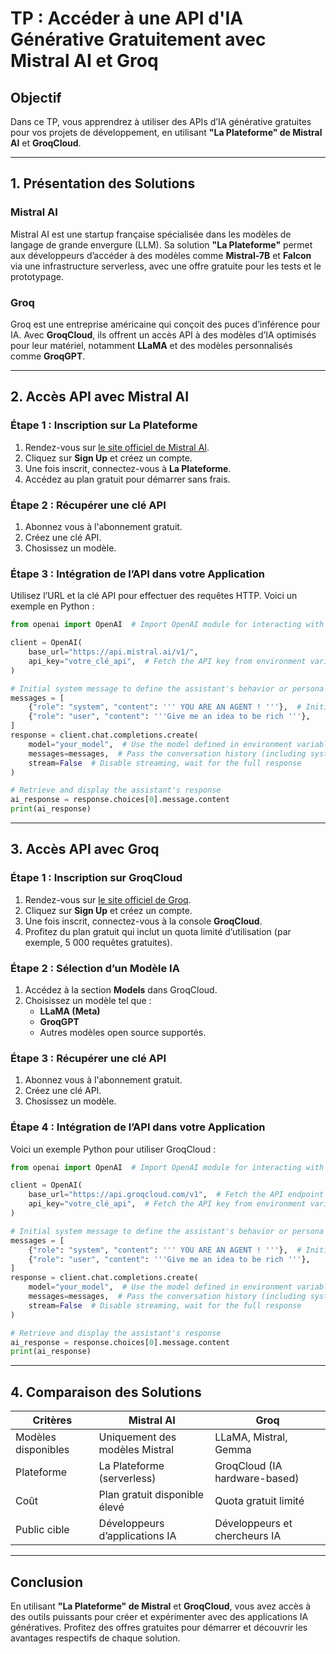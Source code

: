 # TP : Accéder à une API d'IA Générative Gratuitement avec Mistral AI et Groq

## **Objectif**
Dans ce TP, vous apprendrez à utiliser des APIs d’IA générative gratuites pour vos projets de développement, en utilisant **"La Plateforme" de Mistral AI** et **GroqCloud**.

---

## **1. Présentation des Solutions**

### **Mistral AI**
Mistral AI est une startup française spécialisée dans les modèles de langage de grande envergure (LLM). Sa solution **"La Plateforme"** permet aux développeurs d’accéder à des modèles comme **Mistral-7B** et **Falcon** via une infrastructure serverless, avec une offre gratuite pour les tests et le prototypage.

### **Groq**
Groq est une entreprise américaine qui conçoit des puces d’inférence pour IA. Avec **GroqCloud**, ils offrent un accès API à des modèles d’IA optimisés pour leur matériel, notamment **LLaMA** et des modèles personnalisés comme **GroqGPT**.

---

## **2. Accès API avec Mistral AI**

### **Étape 1 : Inscription sur La Plateforme**
1. Rendez-vous sur [le site officiel de Mistral AI](https://mistral.ai).
2. Cliquez sur **Sign Up** et créez un compte.
3. Une fois inscrit, connectez-vous à **La Plateforme**.
4. Accédez au plan gratuit pour démarrer sans frais.

### **Étape 2 : Récupérer une clé API**
1. Abonnez vous à l'abonnement gratuit.
2. Créez une clé API.
3. Chosissez un modèle.

### **Étape 3 : Intégration de l’API dans votre Application**
Utilisez l’URL et la clé API pour effectuer des requêtes HTTP. Voici un exemple en Python :

```python
from openai import OpenAI  # Import OpenAI module for interacting with the OpenAI API

client = OpenAI(
    base_url="https://api.mistral.ai/v1/",  
    api_key="votre_clé_api",  # Fetch the API key from environment variables
)

# Initial system message to define the assistant's behavior or persona
messages = [
    {"role": "system", "content": ''' YOU ARE AN AGENT ! '''},  # Initial instruction for the AI system
    {"role": "user", "content": '''Give me an idea to be rich '''}, 
]
response = client.chat.completions.create(
    model="your_model",  # Use the model defined in environment variables
    messages=messages,  # Pass the conversation history (including system and user messages)
    stream=False  # Disable streaming, wait for the full response
)

# Retrieve and display the assistant's response
ai_response = response.choices[0].message.content
print(ai_response)
```

---

## **3. Accès API avec Groq**

### **Étape 1 : Inscription sur GroqCloud**
1. Rendez-vous sur [le site officiel de Groq](https://groq.com).
2. Cliquez sur **Sign Up** et créez un compte.
3. Une fois inscrit, connectez-vous à la console **GroqCloud**.
4. Profitez du plan gratuit qui inclut un quota limité d’utilisation (par exemple, 5 000 requêtes gratuites).

### **Étape 2 : Sélection d’un Modèle IA**
1. Accédez à la section **Models** dans GroqCloud.
2. Choisissez un modèle tel que :
   - **LLaMA (Meta)**
   - **GroqGPT**
   - Autres modèles open source supportés.

### **Étape 3 : Récupérer une clé API**
1. Abonnez vous à l'abonnement gratuit.
2. Créez une clé API.
3. Chosissez un modèle.

### **Étape 4 : Intégration de l’API dans votre Application**
Voici un exemple Python pour utiliser GroqCloud :

```python
from openai import OpenAI  # Import OpenAI module for interacting with the OpenAI API

client = OpenAI(
    base_url="https://api.groqcloud.com/v1",  # Fetch the API endpoint from environment variables
    api_key="votre_clé_api",  # Fetch the API key from environment variables
)

# Initial system message to define the assistant's behavior or persona
messages = [
    {"role": "system", "content": ''' YOU ARE AN AGENT ! '''},  # Initial instruction for the AI system
    {"role": "user", "content": '''Give me an idea to be rich '''}, 
]
response = client.chat.completions.create(
    model="your_model",  # Use the model defined in environment variables
    messages=messages,  # Pass the conversation history (including system and user messages)
    stream=False  # Disable streaming, wait for the full response
)

# Retrieve and display the assistant's response
ai_response = response.choices[0].message.content
print(ai_response)
```

---

## **4. Comparaison des Solutions**

| **Critères**        | **Mistral AI**                     | **Groq**                           |
|---------------------|------------------------------------|------------------------------------|
| Modèles disponibles | Uniquement des modèles Mistral          | LLaMA, Mistral, Gemma |
| Plateforme          | La Plateforme (serverless)        | GroqCloud (IA hardware-based)     |
| Coût                | Plan gratuit disponible élevé           | Quota gratuit limité              |
| Public cible        | Développeurs d’applications IA    | Développeurs et chercheurs IA     |

---

## **Conclusion**
En utilisant **"La Plateforme" de Mistral** et **GroqCloud**, vous avez accès à des outils puissants pour créer et expérimenter avec des applications IA génératives. Profitez des offres gratuites pour démarrer et découvrir les avantages respectifs de chaque solution.

